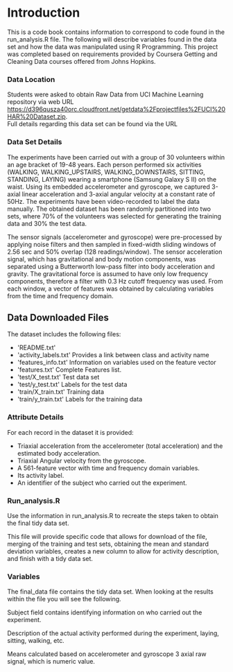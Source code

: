 # Introduction

This is a code book contains information to correspond to code found in the run_analysis.R file.  The following will describe variables found in the data set and how the data was manipulated using R Programming.  This project was completed based on requirements provided by Coursera Getting and Cleaning Data courses offered from Johns Hopkins.    

### Data Location

Students were asked to obtain Raw Data from UCI Machine Learning repository via web URL https://d396qusza40orc.cloudfront.net/getdata%2Fprojectfiles%2FUCI%20HAR%20Dataset.zip.  
Full details regarding this data set can be found via the URL 

### Data Set Details

The experiments have been carried out with a group of 30 volunteers within an age bracket of 19-48 years. Each person performed six activities (WALKING, WALKING_UPSTAIRS, WALKING_DOWNSTAIRS, SITTING, STANDING, LAYING) wearing a smartphone (Samsung Galaxy S II) on the waist. Using its embedded accelerometer and gyroscope, we captured 3-axial linear acceleration and 3-axial angular velocity at a constant rate of 50Hz. The experiments have been video-recorded to label the data manually. The obtained dataset has been randomly partitioned into two sets, where 70% of the volunteers was selected for generating the training data and 30% the test data. 

The sensor signals (accelerometer and gyroscope) were pre-processed by applying noise filters and then sampled in fixed-width sliding windows of 2.56 sec and 50% overlap (128 readings/window). The sensor acceleration signal, which has gravitational and body motion components, was separated using a Butterworth low-pass filter into body acceleration and gravity. The gravitational force is assumed to have only low frequency components, therefore a filter with 0.3 Hz cutoff frequency was used. From each window, a vector of features was obtained by calculating variables from the time and frequency domain.

## Data Downloaded Files

The dataset includes the following files:

- 'README.txt'
- 'activity_labels.txt' Provides a link between class and activity name
- 'features_info.txt' Information on variables used on the feature vector
- 'features.txt' Complete Features list.
- 'test/X_test.txt' Test data set
- 'test/y_test.txt' Labels for the test data
- 'train/X_train.txt' Training data
- 'train/y_train.txt' Labels for the training data

### Attribute Details

For each record in the dataset it is provided: 
- Triaxial acceleration from the accelerometer (total acceleration) and the estimated body acceleration. 
- Triaxial Angular velocity from the gyroscope. 
- A 561-feature vector with time and frequency domain variables. 
- Its activity label. 
- An identifier of the subject who carried out the experiment.

### Run_analysis.R

Use the information in run_analysis.R to recreate the steps taken to obtain the final tidy data set.  

This file will provide specific code that allows for download of the file, merging of the training and test sets, obtaining the mean and standard deviation variables, creates a new column to allow for activity description, and finish with a tidy data set.  

### Variables

The final_data file contains the tidy data set.  When looking at the results within the file you will see the following. 

Subject field contains identifying information on who carried out the experiment.  

Description of the actual activity performed during the experiment, laying, sitting, walking, etc.  

Means calculated based on accelerometer and gyroscope 3 axial raw signal, which is numeric value.  

